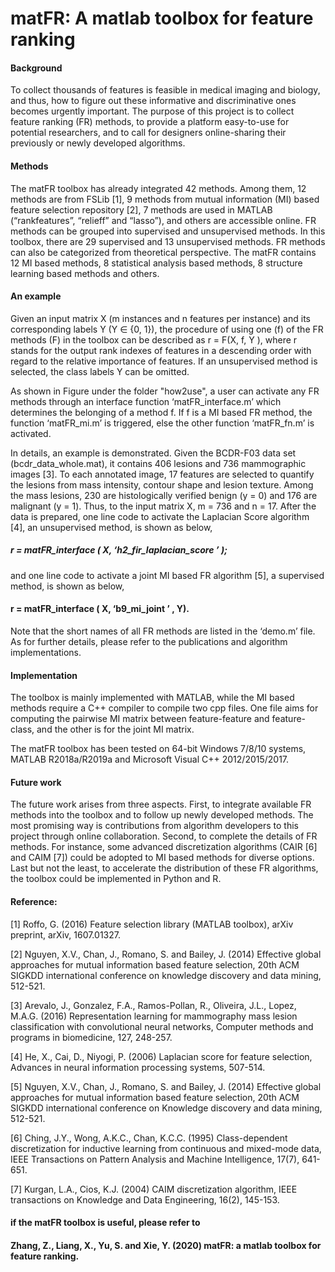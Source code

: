 
# matFR: A matlab toolbox for feature ranking




#### Background

  To collect thousands of features is feasible in medical imaging and biology, and thus, 
how to figure out these informative and discriminative ones becomes urgently important. 
  The purpose of this project is to collect feature ranking (FR) methods, to provide a platform 
easy-to-use for potential researchers, and to call for designers online-sharing their previously 
or newly developed algorithms.



#### Methods 

  The matFR toolbox has already integrated 42 methods. Among them, 12 methods are from FSLib [1], 
9 methods from mutual information (MI) based feature selection repository [2], 7 methods are used 
in MATLAB (“rankfeatures”, “relieff” and “lasso”), and others are accessible online. 
  FR methods can be grouped into supervised and unsupervised methods. In this toolbox, there are 29 
supervised and 13 unsupervised methods. 
  FR methods can also be categorized from theoretical perspective. The matFR contains 12 MI based 
methods, 8 statistical analysis based methods, 8 structure learning based methods and others.



#### An example

  Given an input matrix X (m instances and n features per instance) and its corresponding labels Y 
(Y ∈ {0, 1}), the procedure of using one (f) of the FR methods (F) in the toolbox can be described 
as r = F(X, f, Y ), where r stands for the output rank indexes of features in a descending order 
with regard to the relative importance of features. If an unsupervised method is selected, the class 
labels Y can be omitted.

  As shown in Figure under the folder "how2use", a user can activate any FR methods through an interface 
function ‘matFR_interface.m’ which determines the belonging of a method f. If f is a MI based FR method, 
the function ‘matFR_mi.m’ is triggered, else the other function ‘matFR_fn.m’ is activated.

  In details, an example is demonstrated. Given the BCDR-F03 data set (bcdr_data_whole.mat), it contains
406 lesions and 736 mammographic images [3]. To each annotated image, 17 features are 
selected to quantify the lesions from mass intensity, contour shape and lesion texture. Among the mass 
lesions, 230 are histologically verified benign (y = 0) and 176 are malignant (y = 1). Thus, to the input 
matrix X, m = 736 and n = 17. After the data is prepared, one line code to activate the Laplacian Score 
algorithm [4], an unsupervised method, is shown as below,

#####  r = matFR_interface ( X, ‘h2_fir_laplacian_score ’ );
           
and one line code to activate a joint MI based FR algorithm [5], a supervised method, 
is shown as below,

####  r = matFR_interface ( X, ‘b9_mi_joint ’ , Y).
            
Note that the short names of all FR methods are listed in the ‘demo.m’ file. As for further details, 
please refer to the publications and algorithm implementations.



#### Implementation

The toolbox is mainly implemented with MATLAB, while the MI based methods require a C++ compiler to 
compile two cpp files. One file aims for computing the pairwise MI matrix between feature-feature and 
feature-class, and the other is for the joint MI matrix. 

The matFR toolbox has been tested on 64-bit Windows 7/8/10 systems, MATLAB R2018a/R2019a and Microsoft 
Visual C++ 2012/2015/2017.



#### Future work

The future work arises from three aspects. First, to integrate available FR methods into the toolbox and 
to follow up newly developed methods. The most promising way is contributions from algorithm developers 
to this project through online collaboration. Second, to complete the details of FR methods. For instance, 
some advanced discretization algorithms (CAIR [6] and CAIM [7]) could be adopted to MI based methods for 
diverse options. Last but not the least, to accelerate the distribution of these FR algorithms, the toolbox 
could be implemented in Python and R.

#### Reference:

[1] Roffo, G. (2016) Feature selection library (MATLAB toolbox), arXiv preprint, arXiv, 1607.01327.

[2] Nguyen, X.V., Chan, J., Romano, S. and Bailey, J. (2014) Effective global approaches for mutual 
    information based feature selection, 20th ACM SIGKDD international conference on knowledge discovery 
    and data mining, 512-521.

[3] Arevalo, J., Gonzalez, F.A., Ramos-Pollan, R., Oliveira, J.L., Lopez, M.A.G. (2016) Representation 
learning for mammography mass lesion classification with convolutional neural networks, Computer methods 
and programs in biomedicine, 127, 248-257.

[4] He, X., Cai, D., Niyogi, P. (2006) Laplacian score for feature selection, Advances in neural information 
processing systems, 507-514.

[5] Nguyen, X.V., Chan, J., Romano, S. and Bailey, J. (2014) Effective global approaches for mutual information 
based feature selection, 20th ACM SIGKDD international conference on Knowledge discovery and data mining, 512-521.

[6] Ching, J.Y., Wong, A.K.C., Chan, K.C.C. (1995) Class-dependent discretization for inductive learning 
from continuous and mixed-mode data, IEEE Transactions on Pattern Analysis and Machine Intelligence, 17(7), 
641-651.

[7] Kurgan, L.A., Cios, K.J. (2004) CAIM discretization algorithm, IEEE transactions on Knowledge and Data 
Engineering, 16(2), 145-153.
    


#### if the matFR toolbox is useful, please refer to 

####   Zhang, Z., Liang, X., Yu, S. and Xie, Y. (2020) matFR: a matlab toolbox for feature ranking.
  
